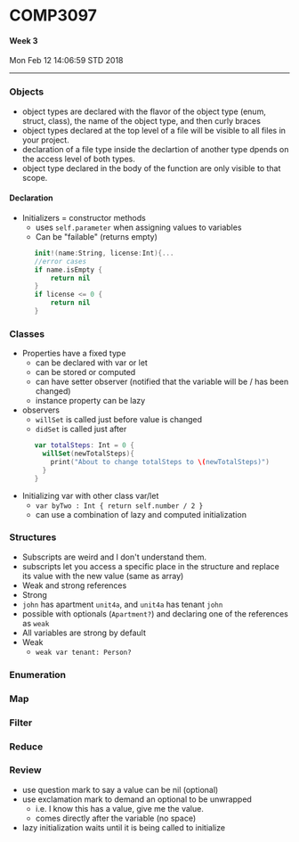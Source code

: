 # COMP3097
#### Week 3
Mon Feb 12 14:06:59 STD 2018

___

### Objects
- object types are declared with the flavor of the object type (enum, struct, class), the name of the object type, and then curly braces
- object types declared at the top level of a file will be visible to all files in your project.
- declaration of a file type inside the declartion of another type dpends on the access level of both types.
- object type declared in the body of the function are only visible to that scope.
#### Declaration
- Initializers = constructor methods
  - uses `self.parameter` when assigning values to variables
  - Can be "failable" (returns empty) 
  ```Swift 
     init!(name:String, license:Int){...
	 //error cases
	 if name.isEmpty {
    	 return nil
	 }
	 if license <= 0 {
	     return nil
	 }
  ```

### Classes
- Properties have a fixed type
  - can be declared with var or let
  - can be stored or computed
  - can have setter observer (notified that the variable will be / has been changed)
  - instance property can be lazy
- observers
  - `willSet` is called just before value is changed
  - `didSet` is called just after
  ``` Swift
     var totalSteps: Int = 0 {
	   willSet(newTotalSteps){
	     print("About to change totalSteps to \(newTotalSteps)")
	   }
	 }
  ```
- Initializing var with other class var/let
  - `var byTwo : Int { return self.number / 2 }`
  - can use a combination of lazy and computed initialization
  
### Structures
- Subscripts are weird and I don't understand them.
- subscripts let you access a specific place in the structure and replace its value with the new value (same as array)
- Weak and strong references
 - Strong
  - `john` has apartment `unit4a`, and `unit4a` has tenant `john` 
  - possible with optionals (`Apartment?`) and declaring one of the references as `weak`
  - All variables are strong by default
- Weak
  - `weak var tenant: Person?`
  
 

### Enumeration

### Map

### Filter

### Reduce


### Review
- use question mark to say a value can be nil (optional)
- use exclamation mark to demand an optional to be unwrapped
  - i.e. I know this has a value, give me the value.
  - comes directly after the variable (no space)
- lazy initialization waits until it is being called to initialize
